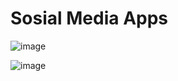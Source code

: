 # Sosial Media Apps
![image](https://user-images.githubusercontent.com/84588706/175778546-fa3bda33-4242-49a9-8ffe-0a9298bfe7ff.png)

![image](https://user-images.githubusercontent.com/84588706/175778521-88863308-a64f-4ff7-bdcc-c7fb016113f9.png)

